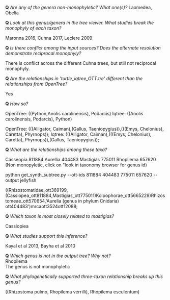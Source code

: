 **Q** *Are any of the genera non-monophyletic? What one(s)?*
Laomedea, Obelia


**Q** *Look at this genus/genera in the tree viewer. What studies break the monophyly of each taxon?*

Maronna 2016, Cuhna 2017, Leclere 2009

**Q** *Is there conflict among the input sources? Does the alternate resolution demonstrate reciprocal monophyly?*

There is conflict across the different Cuhna trees, but still not reciprocal monophyly.

**Q** *Are the relationships in 'turtle_iqtree_OTT.tre' different than the relationships from OpenTree?*

Yes


**Q** *How so?*  

OpenTree: ((Python,Anolis carolinensis), Podarcis) 
Iqtree: ((Anolis carolinensis, Podarcis), Python)


OpenTree: (((Alligator, Caiman),(Gallus, Taeniopygius)),(((Emys, Chelonius), Caretta), Phyrnops));
Iqtree: (((Alligator, Caiman),(((Emys, Chelonius), Caretta), Phyrnops)),(Gallus, Taeniopygius));


**Q** *What are the relationships among these taxa?*  


Casseopia 811884
Aurellia 404483 
Mastigias 775011
Rhopilema 657620 (Non monopyletic, click on "look in taxonomy browser for genus id)

python get_synth_subtree.py --ott-ids 811884 404483 775011 657620 --output jellyfish

((Rhizostomatidae_ott369199,(Cassiopea_ott811884,Mastigias_ott775011)Kolpophorae_ott5665229)Rhizostomeae_ott570654,'Aurelia (genus in phylum Cnidaria) ott404483')mrcaott3524ott12088;



**Q** *Which taxon is most closely related to mastigias?*

Cassiopiea


**Q** *What studies support this inference?*  

 Kayal et al 2013, Bayha et al 2010


**Q** *Which genus is not in the output tree? Why not?*  
Rhopilema  
The genus is not monophyletic  

**Q**  *What phylogenetically supported three-taxon relationship breaks up this genus?*  

((Rhizostoma pulmo, Rhopilema verrilli), Rhopilema esculentum)  
